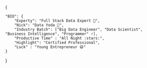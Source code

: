 {

	"BIO": {
		"Experty": "Full Stack Data Expert 🔭",
		"Nick": "Data Yoda 🤔",
		"Industry Batch": ["Big Data Engineer", "Data Scientist", "Business Intelligence", "Programmer" ⚡],
		"Productive Time" : "All Night :stars:", 
		"Highlight": "Certified Professional",
		"Luck" : "Young Entrepreneur 😄"  
	}
	
}
